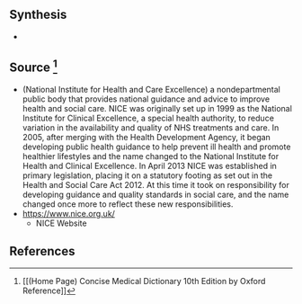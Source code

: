 ## Synthesis
- 
## Source [^1]
- (National Institute for Health and Care Excellence) a nondepartmental public body that provides national guidance and advice to improve health and social care. NICE was originally set up in 1999 as the National Institute for Clinical Excellence, a special health authority, to reduce variation in the availability and quality of NHS treatments and care. In 2005, after merging with the Health Development Agency, it began developing public health guidance to help prevent ill health and promote healthier lifestyles and the name changed to the National Institute for Health and Clinical Excellence. In April 2013 NICE was established in primary legislation, placing it on a statutory footing as set out in the Health and Social Care Act 2012. At this time it took on responsibility for developing guidance and quality standards in social care, and the name changed once more to reflect these new responsibilities.
- https://www.nice.org.uk/
	- NICE Website
## References

[^1]: [[(Home Page) Concise Medical Dictionary 10th Edition by Oxford Reference]]